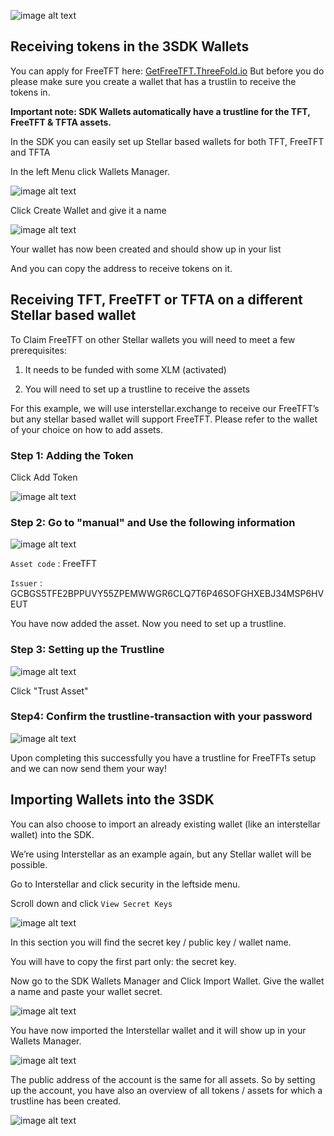 ![image alt text](./img/logo.png)

## Receiving tokens in the 3SDK Wallets

You can apply for FreeTFT here: [GetFreeTFT.ThreeFold.io](https://www.getfreetft.threefold.io)
But before you do please make sure you create a wallet that has a trustlin to receive the tokens in.

**Important note: SDK Wallets automatically have a trustline for the TFT, FreeTFT & TFTA assets.**

In the SDK you can easily set up Stellar based wallets for both TFT, FreeTFT and TFTA

In the left Menu click Wallets Manager.

![image alt text](./img/wallets_manager.jpg)

Click Create Wallet and give it a name

![image alt text](./img/create_wallet.jpg)

Your wallet has now been created and should show up in your list

And you can copy the address to receive tokens on it.

## Receiving TFT, FreeTFT or TFTA on a different Stellar based wallet

To Claim FreeTFT on other Stellar wallets you will need to meet a few prerequisites:

1. It needs to be funded with some XLM (activated)

2. You will need to set up a trustline to receive the assets

For this example, we will use interstellar.exchange to receive our FreeTFT’s but any stellar based wallet will support FreeTFT. Please refer to the wallet of your choice on how to add assets.

### Step 1: Adding the Token

Click Add Token

![image alt text](./img/selectasset.png)

### Step 2: Go to "manual" and Use the following information

![image alt text](./img/manual.png)

`Asset code` : FreeTFT

`Issuer` : GCBGS5TFE2BPPUVY55ZPEMWWGR6CLQ7T6P46SOFGHXEBJ34MSP6HVEUT

You have now added the asset. Now you need to set up a trustline.

### Step 3: Setting up the Trustline

![image alt text](./img/trustasset_1.png)

Click "Trust Asset"

### Step4: Confirm the trustline-transaction with your password

![image alt text](./img/trustasset_2.png)

Upon completing this successfully you have a trustline for FreeTFTs setup and we can now send them your way!

## Importing Wallets into the 3SDK

You can also choose to import an already existing wallet (like an interstellar wallet) into the SDK.

We’re using Interstellar as an example again, but any Stellar wallet will be possible.

Go to Interstellar and click security in the leftside menu.

Scroll down and click `View Secret Keys`

![image alt text](./img/interstellar_secret.png)

In this section you will find the secret key / public key / wallet name. 

You will have to copy the first part only: the secret key.

Now go to the SDK Wallets Manager and Click Import Wallet.
Give the wallet a name and paste your wallet secret.

![image alt text](./img/3sdk_import_1.jpg)

You have now imported the Interstellar wallet and it will show up in your Wallets Manager.

![image alt text](./img/3sdk_import_2.jpg)

The public address of the account is the same for all assets. So by setting up the account, you have also an overview of all tokens / assets for which a trustline has been created. 

![image alt text](./img/3sdk_import_3.jpg)
